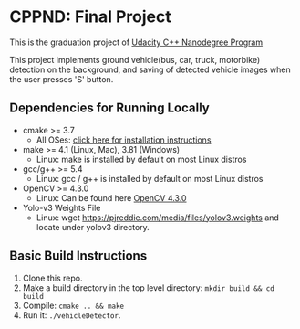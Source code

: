 # CPPND: Final Project
This is the graduation project of [Udacity C++ Nanodegree Program](https://www.udacity.com/course/c-plus-plus-nanodegree--nd213)

This project implements ground vehicle(bus, car, truck, motorbike) detection on the background, and saving of detected vehicle images when the user presses 'S' button.

## Dependencies for Running Locally
* cmake >= 3.7
  * All OSes: [click here for installation instructions](https://cmake.org/install/)
* make >= 4.1 (Linux, Mac), 3.81 (Windows)
  * Linux: make is installed by default on most Linux distros
* gcc/g++ >= 5.4
  * Linux: gcc / g++ is installed by default on most Linux distros
* OpenCV >= 4.3.0
  * Linux: Can be found here [OpenCV 4.3.0](https://github.com/opencv/opencv/tree/4.3.0)
* Yolo-v3 Weights File
  * Linux: wget https://pjreddie.com/media/files/yolov3.weights and locate under yolov3 directory.

## Basic Build Instructions

1. Clone this repo.
2. Make a build directory in the top level directory: `mkdir build && cd build`
3. Compile: `cmake .. && make`
4. Run it: `./vehicleDetector`.
